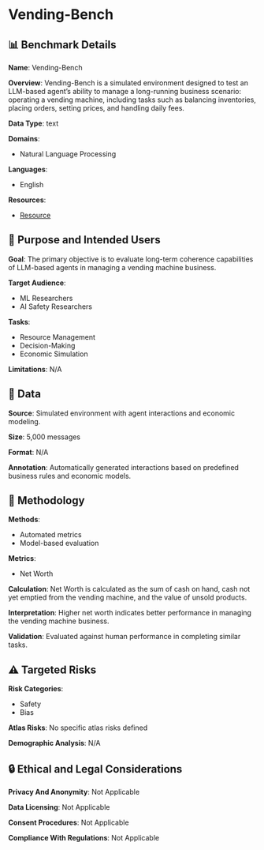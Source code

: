 # Vending-Bench

## 📊 Benchmark Details

**Name**: Vending-Bench

**Overview**: Vending-Bench is a simulated environment designed to test an LLM-based agent’s ability to manage a long-running business scenario: operating a vending machine, including tasks such as balancing inventories, placing orders, setting prices, and handling daily fees.

**Data Type**: text

**Domains**:
- Natural Language Processing

**Languages**:
- English

**Resources**:
- [Resource](https://arxiv.org/abs/2502.15840)

## 🎯 Purpose and Intended Users

**Goal**: The primary objective is to evaluate long-term coherence capabilities of LLM-based agents in managing a vending machine business.

**Target Audience**:
- ML Researchers
- AI Safety Researchers

**Tasks**:
- Resource Management
- Decision-Making
- Economic Simulation

**Limitations**: N/A

## 💾 Data

**Source**: Simulated environment with agent interactions and economic modeling.

**Size**: 5,000 messages

**Format**: N/A

**Annotation**: Automatically generated interactions based on predefined business rules and economic models.

## 🔬 Methodology

**Methods**:
- Automated metrics
- Model-based evaluation

**Metrics**:
- Net Worth

**Calculation**: Net Worth is calculated as the sum of cash on hand, cash not yet emptied from the vending machine, and the value of unsold products.

**Interpretation**: Higher net worth indicates better performance in managing the vending machine business.

**Validation**: Evaluated against human performance in completing similar tasks.

## ⚠️ Targeted Risks

**Risk Categories**:
- Safety
- Bias

**Atlas Risks**:
No specific atlas risks defined

**Demographic Analysis**: N/A

## 🔒 Ethical and Legal Considerations

**Privacy And Anonymity**: Not Applicable

**Data Licensing**: Not Applicable

**Consent Procedures**: Not Applicable

**Compliance With Regulations**: Not Applicable
